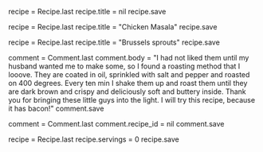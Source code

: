recipe = Recipe.last recipe.title = nil recipe.save

recipe = Recipe.last recipe.title = "Chicken Masala" recipe.save

recipe = Recipe.last recipe.title = "Brussels sprouts" recipe.save

comment = Comment.last
comment.body = "I had not liked them until my husband wanted me to make some, so I found a roasting method that I looove. They are coated in oil, sprinkled with salt and pepper and roasted on 400 degrees. Every ten min I shake them up and roast them until they are dark brown and crispy and deliciously soft and buttery inside. Thank you for bringing these little guys into the light. I will try this recipe, because it has bacon!" 
comment.save

comment = Comment.last comment.recipe_id = nil comment.save

recipe = Recipe.last recipe.servings = 0 recipe.save
